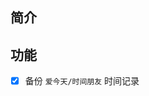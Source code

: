 

## 简介




## 功能


- [x] 备份 `爱今天/时间朋友` 时间记录


<!-- Matomo Image Tracker-->
<img referrerpolicy="no-referrer-when-downgrade" src="https://matomo.moeci.com/matomo.php?idsite=2&amp;rec=1&amp;action_name=Plugins.ITodaysPlus-v0.1.1.README" style="border:0" alt="" />
<!-- End Matomo -->




